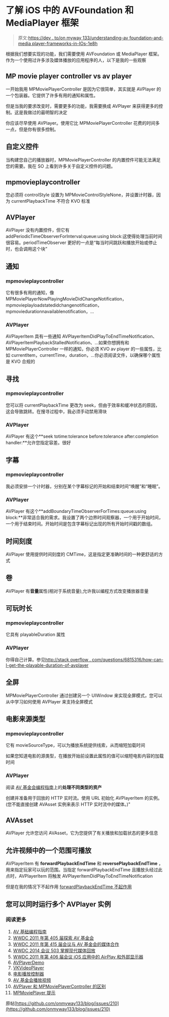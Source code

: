 # 了解 iOS 中的 AVFoundation 和 MediaPlayer 框架

> 原文:[https://dev . to/on myway 133/understanding-av foundation-and-media player-frameworks-in-IOs-1e8h](https://dev.to/onmyway133/understanding-avfoundation-and-mediaplayer-frameworks-in-ios-1e8h)

根据我们想要实现的功能，我们需要使用 AVFoundation 或 MediaPlayer 框架。作为一个使用过许多涉及媒体播放的应用程序的人，以下是我的一些观察

## MP movie player controller vs av player

一开始我用 MPMoviePlayerController 是因为它很简单，其实就是 AVPlayer 的一个包装器。它提供了许多有用的通知和属性。

但是当我的要求改变时，需要更多的功能，我需要换成 AVPlayer 来获得更多的控制。这是我做过的最明智的决定

你应该尽早使用 AVPlayer。使用它比 MPMoviePlayerController 花费的时间多一点，但是你有很多控制。

## [](#custom-controls)自定义控件

当构建您自己的播放器时，MPMoviePlayerController 的内置控件可能无法满足您的需要。我在 SO 上看到许多关于自定义控件的问题。

## mpmovieplaycontroller

您必须将 controlStyle 设置为 MPMovieControlStyleNone，并设置计时器，因为 currentPlaybackTime 不符合 KVO 标准

## [](#avplayer)AVPlayer

AVPlayer 没有内置控件，但它有 addPeriodicTimeObserverForInterval:queue:using block:这使得处理当前时间很容易。periodTimeObserver 更好的一点是“每当时间跳跃和播放开始或停止时，也会调用这个块”

## [](#notification)通知

### mpmovieplaycontroller

它有很多有用的通知，像 MPMoviePlayerNowPlayingMovieDidChangeNotification，mpmovieplayloadstatedidchangenotification，mpmoviedurationnavailablenotification，...

### [](#avplayer)AVPlayer

AVPlayerItem 具有一些通知 AVPlayerItemDidPlayToEndTimeNotification、AVPlayerItemPlaybackStalledNotification、...如果你想拥有和 MPMoviePlayerController 一样的通知，你必须 KVO av player 的一些属性，比如 currentItem，currentTime，duration，...你必须阅读文件，以确保哪个属性是 KVO 合规的

## [](#seek)寻找

### mpmovieplaycontroller

您可以将 currentPlaybackTime 更改为 seek，但由于效率和缓冲状态的原因，这会导致跳转。在搜寻过程中，我必须手动禁用滑块

### [](#avplayer)AVPlayer

AVPlayer 有这个**seek totime:tolerance before:tolerance after:completion handler:**允许您指定容差。很好

## [](#subtitle)字幕

### mpmovieplaycontroller

我必须安排一个计时器，分别在某个字幕标记的开始和结束时间“唤醒”和“睡眠”。

### [](#avplayer)AVPlayer

AVPlayer 有这个**addBoundaryTimeObserverForTimes:queue:using block:**非常适合我的需求。我设置了两个边界时间观察器，一个用于开始时间，一个用于结束时间。开始时间是包含字幕标记出现的所有开始时间戳的数组。

## [](#time-scale)时间刻度

AVPlayer 使用提供时间刻度的 CMTime，这是指定更准确时间的一种更舒适的方式

## [](#volume)卷

AVPlayer 有**音量**属性(相对于系统音量),允许我以编程方式改变播放器音量

## [](#playable-duration)可玩时长

### mpmovieplaycontroller

它具有 playableDuration 属性

### [](#avplayer)AVPlayer

你得自己计算。参见[http://stack overflow . com/questions/6815316/how-can-I-get-the-playable-duration-of-avplayer](http://stackoverflow.com/a/12260669/1418457)

## [](#full-screen)全屏

MPMoviePlayerController 通过创建另一个 UIWindow 来实现全屏模式，您可以从中学习如何使用 AVPlayer 来支持全屏模式

## [](#movie-source-type)电影来源类型

### mpmovieplaycontroller

它有 movieSourceType，可以为播放系统提供线索，从而缩短加载时间

如果您知道电影的源类型，在播放开始前设置此属性的值可以缩短电影内容的加载时间

### [](#avplayer)AVPlayer

阅读 [AV 基金会编程指南](https://developer.apple.com/library/ios/documentation/AudioVideo/Conceptual/AVFoundationPG/Articles/02_Playback.html)上的**处理不同类型的资产**

创建并准备用于回放的 HTTP 实时流。使用 URL 初始化 AVPlayerItem 的实例。(您不能直接创建 AVAsset 实例来表示 HTTP 实时流中的媒体。)"

## [](#avasset)AVAsset

AVPlayer 允许您访问 AVAsset，它为您提供了有关播放和加载状态的更多信息

## [](#allow-a-range-within-a-video-to-be-playable)允许视频中的一个范围可播放

AVPlayerItem 有 **forwardPlaybackEndTime** 和 **reversePlaybackEndTime** ，用来指定玩家可以玩的范围。当指定 forwardPlaybackEndTime 且播放头经过此点时，AVPlayerItem 将触发 AVPlayerItemDidPlayToEndTimeNotification

但是在我的情况下不起作用 [forwardPlaybackEndTime 不起作用](http://stackoverflow.com/questions/25717819/forwardplaybackendtime-does-not-work)

## 您可以同时运行多个 AVPlayer 实例

### [](#read-more)阅读更多

1.  [AV 基础编程指南](https://developer.apple.com/library/mac/documentation/AudioVideo/Conceptual/AVFoundationPG/Articles/02_Playback.html)
2.  [WWDC 2011 年第 405 届探索 AV 基金会](https://developer.apple.com/videos/wwdc/2011/)
3.  [WWDC 2011 年第 415 届会议与 AV 基金会的媒体合作](https://developer.apple.com/videos/wwdc/2011/)
4.  [WWDC 2014 会议 503 掌握现代媒体回放](https://developer.apple.com/videos/wwdc/2014/)
5.  [WWDC 2011 年第 406 届会议 iOS 应用中的 AirPlay 和外部显示器](https://developer.apple.com/videos/wwdc/2011/)
6.  [AVPlayerDemo](https://developer.apple.com/library/ios/samplecode/AVPlayerDemo/Introduction/Intro.html)
7.  [VKVideoPlayer](https://github.com/viki-org/VKVideoPlayer)
8.  [电影播放控制器](https://github.com/alobi/ALMoviePlayerController)
9.  [AV 基金会播放视频](http://mobiliture.com/ios/tutorials/av-foundation-playing-videos/)
10.  [AVPlayer 和 MPMoviePlayerController 的区别](http://stackoverflow.com/questions/8146942/avplayer-and-mpmovieplayercontroller-differences)
11.  [MPMoviePlayer 提示](http://jomnius.blogspot.com/2011/04/mpmovieplayer-tips.html)

原帖[https://github.com/onmyway133/blog/issues/210](https://github.com/onmyway133/blog/issues/210)